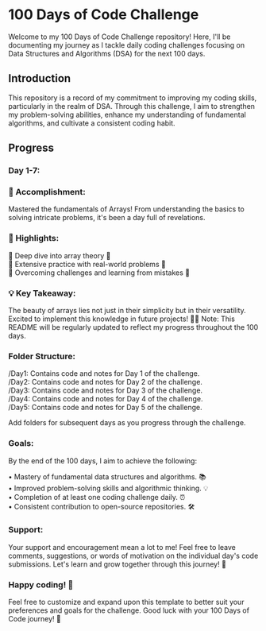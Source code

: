 # 100 Days of Code Challenge

Welcome to my 100 Days of Code Challenge repository! Here, I'll be documenting my journey as I tackle daily coding challenges focusing on Data Structures and Algorithms (DSA) for the next 100 days.

## Introduction

This repository is a record of my commitment to improving my coding skills, particularly in the realm of DSA. Through this challenge, I aim to strengthen my problem-solving abilities, enhance my understanding of fundamental algorithms, and cultivate a consistent coding habit.


## Progress

### Day 1-7:

### 🌟 Accomplishment: <br>
Mastered the fundamentals of Arrays! From understanding the basics to solving intricate problems, it's been a day full of revelations.

### 🧠 Highlights: 

📌 Deep dive into array theory 📖 <br>
📌 Extensive practice with real-world problems 🚀 <br>
📌 Overcoming challenges and learning from mistakes 💪 <br>
               
### 💡 Key Takeaway: 
The beauty of arrays lies not just in their simplicity but in their versatility. Excited to implement this knowledge in future projects! 💼🌐
Note: This README will be regularly updated to reflect my progress throughout the 100 days.


### Folder Structure:

/Day1: Contains code and notes for Day 1 of the challenge. <br>
/Day2: Contains code and notes for Day 2 of the challenge. <br>
/Day3: Contains code and notes for Day 3 of the challenge. <br>
/Day4: Contains code and notes for Day 4 of the challenge. <br>
/Day5: Contains code and notes for Day 5 of the challenge. <br>

Add folders for subsequent days as you progress through the challenge.

### Goals:
By the end of the 100 days, I aim to achieve the following:

• Mastery of fundamental data structures and algorithms. 📚 <br>
• Improved problem-solving skills and algorithmic thinking. 💡 <br>
• Completion of at least one coding challenge daily. ⏰ <br>
• Consistent contribution to open-source repositories. 🛠️ <br>

### Support:
Your support and encouragement mean a lot to me! Feel free to leave comments, suggestions, or words of motivation on the individual day's code submissions. Let's learn and grow together through this journey! 🌱

### Happy coding! 🚀

Feel free to customize and expand upon this template to better suit your preferences and goals for the challenge. Good luck with your 100 Days of Code journey! 🌟
